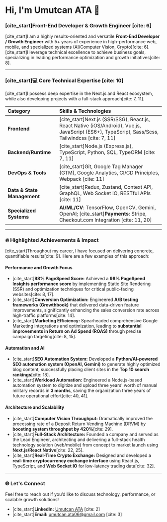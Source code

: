 # Hi, I'm Umutcan ATA 👋

### [cite_start]Front-End Developer & Growth Engineer [cite: 6]

[cite_start]I am a highly results-oriented and versatile **Front-End Developer / Growth Engineer** with 5+ years of experience in high-performance web, mobile, and specialized systems (AI/Computer Vision, Crypto)[cite: 6]. [cite_start]I leverage technical excellence to achieve business goals, specializing in leading performance optimization and growth initiatives[cite: 8].

---

### [cite_start]💻 Core Technical Expertise [cite: 10]

[cite_start]I possess deep expertise in the Next.js and React ecosystem, while also developing projects with a full-stack approach[cite: 7, 11].

| Category | Skills & Technologies |
| :--- | :--- |
| **Frontend** | [cite_start]Next.js (SSR/SSG), React.js, React Native (iOS/Android), Vue.js, JavaScript (ES6+), TypeScript, Sass/Scss, Tailwindcss [cite: 7, 11] |
| **Backend/Runtime** | [cite_start]Node.js (Express.js), TypeScript, Python, SQL, TypeORM [cite: 7, 11] |
| **DevOps & Tools** | [cite_start]Git, Google Tag Manager (GTM), Google Analytics, CI/CD Principles, Webpack [cite: 11] |
| **Data & State Management** | [cite_start]Redux, Zustand, Context API, GraphQL, Web Socket IO, RESTful APIs [cite: 11] |
| **Specialized Systems** | **AI/ML/CV**: TensorFlow, OpenCV, Gemini, OpenAl; [cite_start]**Payments**: Stripe, Checkout.com Integration [cite: 11, 20] |

---

### 🔥 Highlighted Achievements & Impact

[cite_start]Throughout my career, I have focused on delivering concrete, quantifiable results[cite: 9]. Here are a few examples of this approach:

#### Performance and Growth Focus
* [cite_start]**98% PageSpeed Score:** Achieved a **98% PageSpeed Insights performance score** by implementing Static Site Rendering (SSR) and optimization techniques for critical public-facing websites[cite: 8, 17].
* [cite_start]**Conversion Optimization:** Engineered **A/B testing frameworks (Growthbook)** that delivered data-driven feature improvements, significantly enhancing the sales conversion rate across high-traffic platforms[cite: 14].
* [cite_start]**Marketing Efficiency:** Spearheaded comprehensive Google Marketing integrations and optimization, leading to **substantial improvements in Return on Ad Spend (ROAS)** through precise campaign targeting[cite: 8, 15].

#### Automation and AI
* [cite_start]**SEO Automation System:** Developed a **Python/AI-powered SEO automation system (OpenAI, Gemini)** to generate highly optimized blog content, successfully placing client sites in the **Top 10 search rankings**[cite: 18].
* [cite_start]**Workload Automation:** Engineered a Node.js-based automation system to digitize and upload three years' worth of manual military records in **3 months**, saving the organization three years of future operational effort[cite: 40, 41].

#### Architecture and Scalability
* [cite_start]**Computer Vision Throughput:** Dramatically improved the processing rate of a Deposit Return Vending Machine (DRVM) by **boosting system throughput by 420%**[cite: 29].
* [cite_start]**Full-Stack Architecture:** Founded a company and served as the Lead Engineer, architecting and delivering a full-stack health technology solution (web/mobile) from concept to market launch using **Next.js/React Native**[cite: 22, 25].
* [cite_start]**Real-Time Crypto Exchange:** Designed and developed a **real-time cryptocurrency exchange interface** using React.js, TypeScript, and **Web Socket IO** for low-latency trading data[cite: 32].

---

### 🌐 Let's Connect

Feel free to reach out if you’d like to discuss technology, performance, or scalable growth solutions!

* [cite_start]**LinkedIn:** [Umutcan ATA](https://www.linkedin.com/in/umutcanata) [cite: 2]
* [cite_start]**Email:** umutcan.ata06@gmail.com [cite: 3]
